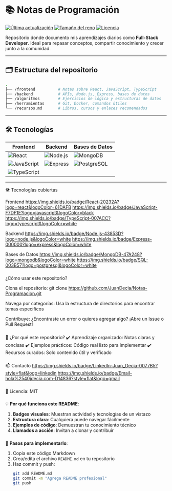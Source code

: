 # 📚 Notas de Programación

[![Última actualización](https://img.shields.io/github/last-commit/JuanDecia/Notas-Programacion?color=blue)](https://github.com/JuanDecia/Notas-Programacion/commits/main)
[![Tamaño del repo](https://img.shields.io/github/repo-size/JuanDecia/Notas-Programacion)](https://github.com/JuanDecia/Notas-Programacion)
[![Licencia](https://img.shields.io/github/license/JuanDecia/Notas-Programacion?color=green)](https://github.com/JuanDecia/Notas-Programacion/blob/main/LICENSE)

Repositorio donde documento mis aprendizajes diarios como **Full-Stack Developer**. Ideal para repasar conceptos, compartir conocimiento y crecer junto a la comunidad.

---

## 🗂️ Estructura del repositorio

```bash
.
├── /frontend          # Notas sobre React, JavaScript, TypeScript
├── /backend           # APIs, Node.js, Express, bases de datos
├── /algoritmos        # Ejercicios de lógica y estructuras de datos
├── /herramientas      # Git, Docker, comandos útiles
└── /recursos.md       # Libros, cursos y enlaces recomendados
```

---

## 🛠️ Tecnologías

| Frontend         | Backend          | Bases de Datos   |
|------------------|------------------|------------------|
| ![React](https://skillicons.dev/icons?i=react) | ![Node.js](https://skillicons.dev/icons?i=nodejs) | ![MongoDB](https://skillicons.dev/icons?i=mongodb) |
| ![JavaScript](https://skillicons.dev/icons?i=js) | ![Express](https://skillicons.dev/icons?i=express) | ![PostgreSQL](https://skillicons.dev/icons?i=postgresql) |
| ![TypeScript](https://skillicons.dev/icons?i=typescript) |  |  |

---


🛠️ Tecnologías cubiertas

Frontend
https://img.shields.io/badge/React-20232A?logo=react&logoColor=61DAFB
https://img.shields.io/badge/JavaScript-F7DF1E?logo=javascript&logoColor=black
https://img.shields.io/badge/TypeScript-007ACC?logo=typescript&logoColor=white

Backend
https://img.shields.io/badge/Node.js-43853D?logo=node.js&logoColor=white
https://img.shields.io/badge/Express-000000?logo=express&logoColor=white

Bases de Datos
https://img.shields.io/badge/MongoDB-47A248?logo=mongodb&logoColor=white
https://img.shields.io/badge/SQL-003B57?logo=postgresql&logoColor=white

###

¿Cómo usar este repositorio?

Clona el repositorio: git clone https://github.com/JuanDecia/Notas-Programacion.git

Navega por categorías: Usa la estructura de directorios para encontrar temas específicos

Contribuye: ¿Encontraste un error o quieres agregar algo? ¡Abre un Issue o Pull Request!

###

🤝 ¿Por qué este repositorio?
✔️ Aprendizaje organizado: Notas claras y concisas
✔️ Ejemplos prácticos: Código real listo para implementar
✔️ Recursos curados: Solo contenido útil y verificado

###

📫 Contacto
https://img.shields.io/badge/LinkedIn-Juan_Decia-0077B5?style=flat&logo=linkedin
https://img.shields.io/badge/Email-hola%2540jdecia.com-D14836?style=flat&logo=gmail

###

🔹 Licencia: MIT

###

💡 **Por qué funciona este README**:
1. **Badges visuales**: Muestran actividad y tecnologías de un vistazo
2. **Estructura clara**: Cualquiera puede navegar fácilmente
3. **Ejemplos de código**: Demuestran tu conocimiento técnico
4. **Llamados a acción**: Invitan a clonar y contribuir

### 

📌 **Pasos para implementarlo**:
1. Copia este código Markdown
2. Crea/edita el archivo `README.md` en tu repositorio
3. Haz commit y push:
   ```bash
   git add README.md
   git commit -m "Agrega README profesional"
   git push
   ```
